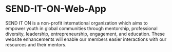 # SEND-IT-ON-Web-App

SEND IT ON is a non-profit international organization which aims to empower youth in global communities through mentorship, professional diversity, leadership, entrepreneurship, engagement, and education. These website enhancements will enable our members easier interactions with our resources and their mentors.
